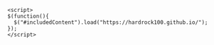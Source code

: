 <?php include("contacts.md"); ?>
<div w3-include-html="contacts.md"></div>

<?php include("https://hardrock100.github.io/"); ?>
<div w3-include-html="https://hardrock100.github.io/"></div>

<script src="jquery.js"></script> 
    <script> 
    $(function(){
      $("#includedContent").load("https://hardrock100.github.io/"); 
    });
    </script> 

<div id="includedContent"></div>

